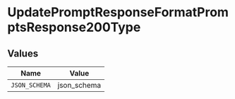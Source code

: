 # UpdatePromptResponseFormatPromptsResponse200Type


## Values

| Name          | Value         |
| ------------- | ------------- |
| `JSON_SCHEMA` | json_schema   |